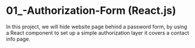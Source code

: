 # 01_-Authorization-Form (React.js)
In this project, we will hide website page behind a password form, by using a React component to set up a simple authorization layer it covers a contact info page.
